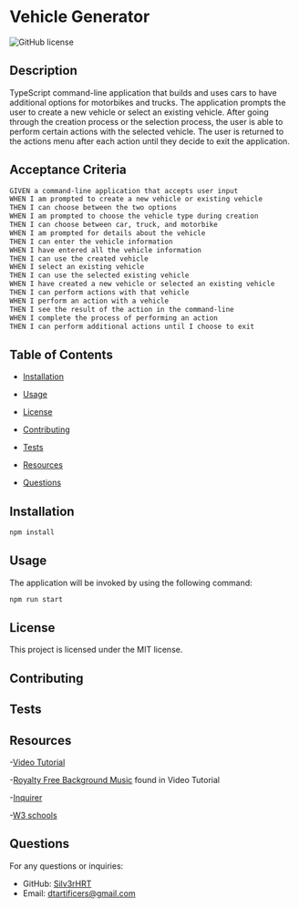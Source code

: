 # Vehicle Generator

  ![GitHub license](https://img.shields.io/badge/license-MIT-blue.svg)

  ## Description
TypeScript command-line application that builds and uses cars to have additional options for motorbikes and trucks. The application prompts the user to create a new vehicle or select an existing vehicle. After going through the creation process or the selection process, the user is able to perform certain actions with the selected vehicle. The user is returned to the actions menu after each action until they decide to exit the application.

 ## Acceptance Criteria

```md
GIVEN a command-line application that accepts user input
WHEN I am prompted to create a new vehicle or existing vehicle
THEN I can choose between the two options
WHEN I am prompted to choose the vehicle type during creation
THEN I can choose between car, truck, and motorbike
WHEN I am prompted for details about the vehicle
THEN I can enter the vehicle information
WHEN I have entered all the vehicle information
THEN I can use the created vehicle
WHEN I select an existing vehicle
THEN I can use the selected existing vehicle
WHEN I have created a new vehicle or selected an existing vehicle
THEN I can perform actions with that vehicle
WHEN I perform an action with a vehicle
THEN I see the result of the action in the command-line
WHEN I complete the process of performing an action
THEN I can perform additional actions until I choose to exit
```

## Table of Contents
* [Installation](#installation)
* [Usage](#usage)

* [License](#license)
* [Contributing](#contributing)
* [Tests](#tests)
* [Resources](#resources)
* [Questions](#questions)

## Installation
```bash
npm install
```

## Usage
The application will be invoked by using the following command:

```bash
npm run start
```

## License

This project is licensed under the MIT license.

## Contributing

## Tests

## Resources
-[Video Tutorial](https://drive.google.com/file/d/1YehvK9_fWjtkE5NkUlofp97TgPR0QjFl/view?usp=sharing)

-[Royalty Free Background Music](https://open.spotify.com/playlist/2gjWL0J5SQKceERGJ8Lb5e?si=722738ec20b14e82) found in Video Tutorial

-[Inquirer](https://www.npmjs.com/package/inquirer)

-[W3 schools](https://www.w3schools.com)

## Questions
For any questions or inquiries:
- GitHub: [Silv3rHRT](https://github.com/Silv3rHRT)
- Email: [dtartificers@gmail.com](mailto:dtartificers@gmail.com)

